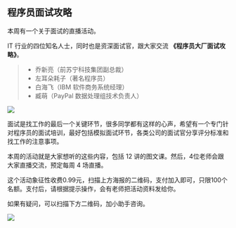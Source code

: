 ## 程序员面试攻略

本周有一个关于面试的直播活动。

IT 行业的四位知名人士，同时也是资深面试官，跟大家交流 **《程序员大厂面试攻略》**。

> - 乔新亮（前苏宁科技集团副总裁）
> - 左耳朵耗子（著名程序员）
> - 白海飞（IBM 软件商务系统经理）
> - 臧萌（PayPal 数据处理组技术负责人）

![](https://www.wangbase.com/blogimg/asset/202101/bg2021010624.jpg)

面试是找工作的最后一个关键环节，很多同学都有这样的心声，希望有一个专门针对程序员的面试培训，最好包括模拟面试环节，各类公司的面试官分享评分标准和找工作的注意事项。

本周的活动就是大家想听的这些内容，包括 12 讲的图文课。然后，4位老师会跟大家直播交流，预定每周 4 场直播。

这个活动象征性收费0.99元，扫描上方海报的二维码，支付加入即可，只限100个名额。支付后，请根据提示操作，会有老师把活动资料发给你。

如果有疑问，可以扫描下方二维码，加小助手咨询。

![](https://www.wangbase.com/blogimg/asset/202101/bg2021010625.jpg)


